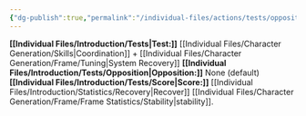 ```yaml
---
{"dg-publish":true,"permalink":"/individual-files/actions/tests/opposition-tests/correct/"}
---
```


**[[Individual Files/Introduction/Tests\|Test:]]** [[Individual Files/Character Generation/Skills\|Coordination]] + [[Individual Files/Character Generation/Frame/Tuning\|System Recovery]]
**[[Individual Files/Introduction/Tests/Opposition\|Opposition:]]** None (default)
**[[Individual Files/Introduction/Tests/Score\|Score:]]** [[Individual Files/Introduction/Statistics/Recovery\|Recover]] [[Individual Files/Character Generation/Frame/Frame Statistics/Stability\|stability]].